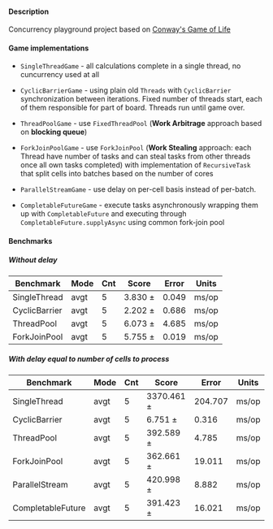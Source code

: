 #### Description

Concurrency playground project based
on [Conway's Game of Life](https://en.wikipedia.org/wiki/Conway%27s_Game_of_Life)

#### Game implementations

- `SingleThreadGame` - all calculations complete in a single thread, no cuncurrency used at all

- `CyclicBarrierGame` - using plain old `Threads` with `CyclicBarrier` synchronization between
  iterations. Fixed number of threads start, each of them responsible for part of board. Threads run
  until game over.

- `ThreadPoolGame` - use `FixedThreadPool` (**Work Arbitrage** approach based on **blocking queue**)

- `ForkJoinPoolGame` - use `ForkJoinPool` (**Work Stealing** approach: each Thread have number of
  tasks and can steal tasks from other threads once all own tasks completed) with implementation
  of `RecursiveTask` that split cells into batches based on the number of cores

- `ParallelStreamGame` - use delay on per-cell basis instead of per-batch.

- `CompletableFutureGame` - execute tasks asynchronously wrapping them up with `CompletableFuture`
  and executing through `CompletableFuture.supplyAsync` using common fork-join pool

#### Benchmarks

##### Without delay

| Benchmark       | Mode | Cnt | Score   | Error | Units |
|-----------------|------|-----|---------|-------|------ |
| SingleThread    | avgt |   5 | 3.830 ± | 0.049 | ms/op |
| CyclicBarrier   | avgt |   5 | 2.202 ± | 0.686 | ms/op |
| ThreadPool      | avgt |   5 | 6.073 ± | 4.685 | ms/op |
| ForkJoinPool    | avgt |   5 | 5.755 ± | 0.019 | ms/op |

##### With delay equal to number of cells to process

| Benchmark         | Mode | Cnt | Score      | Error   | Units |
|-------------------|------|-----|------------|---------|-------|
| SingleThread      | avgt |   5 | 3370.461 ± | 204.707 | ms/op |
| CyclicBarrier     | avgt |   5 |    6.751 ± |   0.316 | ms/op |
| ThreadPool        | avgt |   5 |  392.589 ± |   4.785 | ms/op |
| ForkJoinPool      | avgt |   5 |  362.661 ± |  19.011 | ms/op |
| ParallelStream    | avgt |   5 |  420.998 ± |   8.882 | ms/op |
| CompletableFuture | avgt |   5 |  391.423 ± |  16.021 | ms/op |
